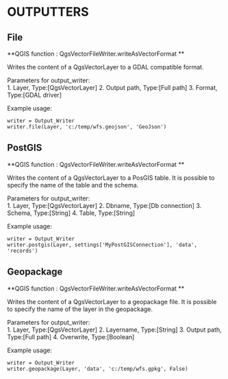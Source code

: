 # **OUTPUTTERS** 

## **File**
**QGIS function : QgsVectorFileWriter.writeAsVectorFormat **

Writes the content of a QgsVectorLayer to a GDAL compatible format.

Parameters for output_writer: \
    1. Layer, Type:[QgsVectorLayer]
    2. Output path, Type:[Full path]
    3. Format, Type:[GDAL driver]

Example usage:
```
writer = Output_Writer
writer.file(Layer, 'c:/temp/wfs.geojson', 'GeoJson')
```

## **PostGIS**
**QGIS function : QgsVectorFileWriter.writeAsVectorFormat **

Writes the content of a QgsVectorLayer to a PosGIS table. It is possible to specify the name of the table and the schema.

Parameters for output_writer: \
    1. Layer, Type:[QgsVectorLayer]
    2. Dbname, Type:[Db connection]
    3. Schema, Type:[String]
    4. Table, Type:[String]

Example usage:
```
writer = Output_Writer
writer.postgis(Layer, settings['MyPostGISConnection'], 'data', 'records')
```

## **Geopackage**
**QGIS function : QgsVectorFileWriter.writeAsVectorFormat **

Writes the content of a QgsVectorLayer to a geopackage file. It is possible to specify the name of the layer in the geopackage.

Parameters for output_writer: \
    1. Layer, Type:[QgsVectorLayer]
    2. Layername, Type:[String]
    3. Output path, Type:[Full path]
    4. Overwrite, Type:[Boolean]

Example usage:
```
writer = Output_Writer
writer.geopackage(Layer, 'data', 'c:/temp/wfs.gpkg', False)
```
